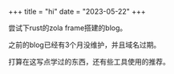 +++
title = "hi"
date = "2023-05-22"
+++

尝试下rust的zola frame搭建的blog。

之前的blog已经有3个月没维护，并且域名过期。

打算在这写点学过的东西，还有些工具使用的推荐。


